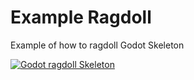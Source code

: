 # Example Ragdoll

Example of how to ragdoll Godot Skeleton


[![Godot ragdoll Skeleton](https://img.youtube.com/vi/c5WWJmv87_o/0.jpg)](https://www.youtube.com/watch?v=c5WWJmv87_o, "Raycast bullets in Godot")
